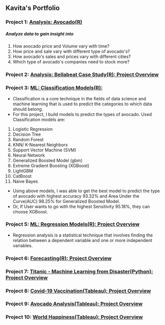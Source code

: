 ## Kavita's Portfolio

### Project 1: [Analysis: Avocado(R)](https://www.kaggle.com/kavitakhandelwal1234/avocado-analysis-r)
##### Analyze data to gain insight into
1. How avocado price and Volume vary with time?
2. How price and sale vary with different type of avocado's?
3. How avocado's sales and prices vary with different cities?
4. Which type of avocado's companies need to stock more?

### Project 2: [Analysis: Bellabeat Case Study(R): Project Overview](https://www.kaggle.com/kavitakhandelwal1234/bellabeat-case-study-r)

### Project 3: [ML: Classification Models(R):](https://www.kaggle.com/kavitakhandelwal1234/avocado-comparison-ofall-classification-models-r)
* Classification is a core technique in the fields of data science and machine learning that is used to predict the categories to which data should belong. 
* For this project, I build models to predict the types of avocado. Used Classification models are:
 1. Logistic Regression
 2. Decision Tree
 3. Random Forest
 4. KNN/ K-Nearest Neighbors
 5. Support Vector Machine (SVM)
 6. Neural Network
 7. Generalized Boosted Model (gbm)
 8. Extreme Gradient Boosting (XGBoost)
 9. LightGBM
 10. CatBoost
 11. Naive Bayes
* Using above models, I was able to get the best model to predict the type of avocado with highest accuracy 93.32% and Area Under the Curve(AUC) 98.25% for Generalized Boosted Model. 
* Or, If User wants to go with the highest Sensitivity 95.18%, they can choose XGBoost.

### Project 5: [ML: Regression Models(R): Project Overview](https://www.kaggle.com/kavitakhandelwal1234/avocado-comparison-of-all-regression-models-r#Author:-Kavita-Khandelwal)
* Regression analysis is a statistical technique that involves finding the relation between a dependent variable and one or more independent variables. 

### Project 6: [Forecasting(R): Project Overview](https://www.kaggle.com/kavitakhandelwal1234/avocado-price-forecasting-r)

### Project 7: [Titanic - Machine Learning from Disaster(Python): Project Overview](https://www.kaggle.com/kavitakhandelwal1234/titanic-notebook-solution)

### Project 8: [Covid-19 Vaccination(Tableau): Project Overview](https://public.tableau.com/app/profile/kavita3687/viz/Covid-19VaccinationdatafromWHOandourworldindata_orgupto1042021/Dashboard1)

### Project 9: [Avocado Analysis(Tableau): Project Overview](https://public.tableau.com/app/profile/kavita3687/viz/AvocadoAnalysis_16337389953460/Dashboard1)

### Project 10: [World Happiness(Tableau): Project Overview](https://public.tableau.com/app/profile/kavita3687/viz/WorldHappinessdatafromGoogleCareerCertificates/Dashboard4)
